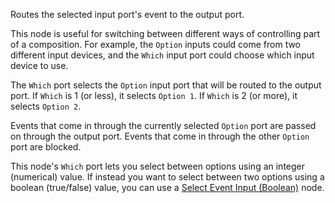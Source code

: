 Routes the selected input port's event to the output port.

This node is useful for switching between different ways of controlling part of a composition. For example, the `Option` inputs could come from two different input devices, and the `Which` input port could choose which input device to use.

The `Which` port selects the `Option` input port that will be routed to the output port. If `Which` is 1 (or less), it selects `Option 1`. If `Which` is 2 (or more), it selects `Option 2`.

Events that come in through the currently selected `Option` port are passed on through the output port. Events that come in through the other `Option` port are blocked.

This node's `Which` port lets you select between options using an integer (numerical) value. If instead you want to select between two options using a boolean (true/false) value, you can use a [Select Event Input (Boolean)](vuo-node://vuo.select.in.boolean.event) node.
